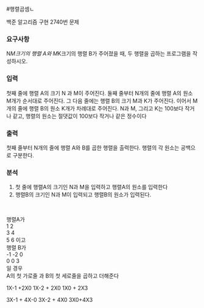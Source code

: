 #행렬곱셈ㄴ
<p>
백준 알고리즘 구현 2740번 문제
</p>

### 요구사항
N*M크기의 행렬 A와 M*K크기의 행렬 B가 주어졌을 때, 두 행렬을 곱하는 프로그램을 작성하시오.

### 입력
첫째 줄에 행렬 A의 크기 N 과 M이 주어진다. 둘째 줄부터 N개의 줄에 행렬 A의 원소 M개가 순서대로 주어진다. 그 다음 줄에는 행렬 B의 크기 M과 K가 주어진다. 이어서 M개의 줄에 행렬 B의 원소 K개가 차례대로 주어진다. N과 M, 그리고 K는 100보다 작거나 같고, 행렬의 원소는 절댓값이 100보다 작거나 같은 정수이다
### 출력

첫째 줄부터 N개의 줄에 행렬 A와 B를 곱한 행렬을 출력한다. 행렬의 각 원소는 공백으로 구분한다.

### 분석

1. 첫 줄에 행렬A의 크기인 N과 M을 입력하고 행렬A의 원소를 입력한다
2. 행렬B의 크기인 N과 M이 입력되고 행렬B의 원소가 입력된다.
<br>


행렬A가 <br>
1 2 <br> 
3 4 <br>
5 6 이고 <br>
행렬 B가 <br>
-1 -2 0 <br>
 0  0 3 <br>
 일 경우  <br>
A의 첫 가로줄 과 B의 첫 세로줄을 곱하고 더해준다  <br>
<p>
1X-1 +2X0        1X-2 + 2X0    1X0 + 2X3

3X-1 + 4X-0        3X-2 + 4X0   3X0+4X3      
</p>
